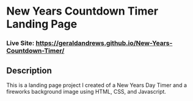 # New Years Countdown Timer Landing Page
### Live Site: https://geraldandrews.github.io/New-Years-Countdown-Timer/

## Description 
This is a landing page project I created of a New Years Day Timer and a fireworks background image using HTML, CSS, and Javascript.
